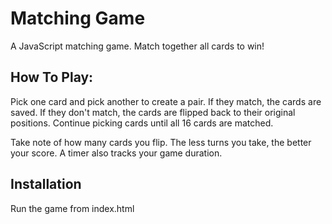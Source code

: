 # Matching Game

A JavaScript matching game. Match together all cards to win!

## How To Play:

Pick one card and pick another to create a pair. If they match, the cards are saved. If they don't match, the cards are flipped back to their original positions. Continue picking cards until all 16 cards are matched.

Take note of how many cards you flip. The less turns you take, the better your score. A timer also tracks your game duration.

## Installation

Run the game from index.html